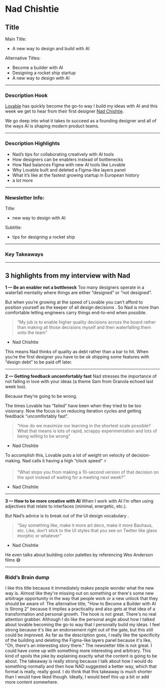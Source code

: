 # Nad Chishtie

## Title

Main Title:

- A new way to design and build with AI

Alternative Titles:

- Become a builder with AI
- Designing a rocket ship startup
- A new way to design with AI

---

### Description Hook

[Lovable](https://join.dive.club/lovable-content) has quickly become the go-to way I build my ideas with AI and this week we get to hear from their first designer [Nad Chishtie](https://x.com/nadonomy).

We go deep into what it takes to succeed as a founding designer and all of the ways AI is shaping modern product teams.

---

### Description Highlights

- Nad’s tips for collaborating creatively with AI tools
- How designers can be enablers instead of bottlenecks
- How Nad balances Figma with new AI tools like Lovable
- Why Lovable built and deleted a Figma-like layers panel
- What it’s like at the fastest growing startup in European history
- a *lot* more

---

### Newsletter Info:

Title:

- new way to design with AI

Subtitle:

- tips for designing a rocket ship

---

### Key Takeaways

---

## 3 highlights from my interview with Nad

**1 — Be an enabler not a bottleneck**
Too many designers operate in a waterfall mentality where things are either “designed” or “not designed”.

But when you’re growing at the speed of Lovable you can’t afford to position yourself as the keeper of all design decisions . So Nad is more than comfortable letting engineers carry things end-to-end when possible.

> “My job is to enable higher quality decisions across the board rather than making all those decisions myself and then waterfalling them onto the team”
> 
- Nad Chishtie

This means Nad thinks of quality as debt rather than a bar to hit. When you’re the first designer you have to be ok shipping some features with “design debt” to be paid off later.

---

**2 — Getting feedback uncomfortably fast**
Nad stresses the importance of not falling in love with your ideas (a theme Sam from Granola echoed last week too).

Because they’re going to be wrong.

The times Lovable has “failed” have been when they tried to be too visionary. Now the focus is on reducing iteration cycles and getting feedback “uncomfortably fast”.

> “How do we maximize our learning in the shortest scale possible? What that means is lots of rapid, scrappy experimentation and lots of being willing to be wrong”
> 
- Nad Chishtie

To accomplish this, Lovable puts a lot of weight on velocity of decision-making. Nad calls it having a high “clock speed” ⚡

> “What stops you from making a 10-second version of that decision on the spot instead of waiting for a meeting next week?”
> 
- Nad Chishtie

---

**3 — How to be more creative with AI**
When I work with AI I’m often using adjectives that relate to interfaces (minimal, energetic, etc.).

But Nad’s advice is to break out of the UI design vocabulary .

> “Say something like, make it more art deco, make it more Bauhaus, etc. Like, don't stick to the UI styles that you see on Twitter like glass morphic or whatever”
> 
- Nad Chishtie

He even talks about building color palettes by referencing Wes Anderson films 😅

---

### Ridd’s Brain dump

 I like this title because it immediately makes people wonder what the new way is. Almost like they're missing out on something or there's some new arbitrage opportunity in the way that people work or a new unlock that they should be aware of. The alternative title, "How to Become a Builder with AI is Strong 2" because it implies a practicality and also gets at that idea of a transformation and personal growth. The hook is not great. There's no real attention grabber. Although I do like the personal angle about how I talked about lovable becoming the go-to way that I personally build my ideas. I feel strong because it's like an endorsement right out of the gate, but this still could be improved. As far as the description goes, I really like the specificity of the building and deleting the Figma-like layers panel because it's like, "Oh, there's an interesting story there." The newsletter title is not great. I could have come up with something more interesting and arbitrary. This kind of spoils the joke by explaining exactly what the content is going to be about. The takeaway is really strong because I talk about how I would do something normally and then how NAD suggested a better way, which that format is really, really good. I do think that this takeaway is much shorter than I would have liked though. Ideally, I would beef this up a bit or add more content somewhere.